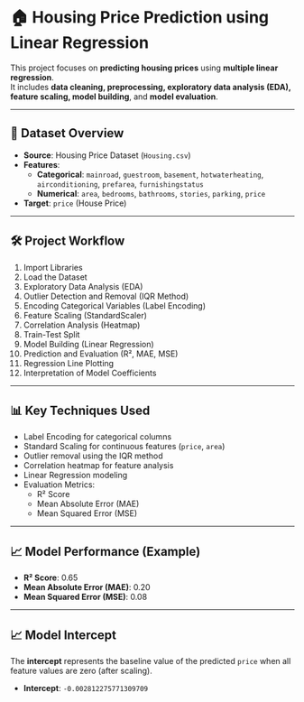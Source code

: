 # 🏠 Housing Price Prediction using Linear Regression

This project focuses on **predicting housing prices** using **multiple linear regression**.  
It includes **data cleaning, preprocessing, exploratory data analysis (EDA), feature scaling, model building**, and **model evaluation**.

---

## 📁 Dataset Overview

- **Source**: Housing Price Dataset (`Housing.csv`)
- **Features**:
  - **Categorical**: `mainroad`, `guestroom`, `basement`, `hotwaterheating`, `airconditioning`, `prefarea`, `furnishingstatus`
  - **Numerical**: `area`, `bedrooms`, `bathrooms`, `stories`, `parking`, `price`
- **Target**: `price` (House Price)

---

## 🛠️ Project Workflow

1. Import Libraries
2. Load the Dataset
3. Exploratory Data Analysis (EDA)
4. Outlier Detection and Removal (IQR Method)
5. Encoding Categorical Variables (Label Encoding)
6. Feature Scaling (StandardScaler)
7. Correlation Analysis (Heatmap)
8. Train-Test Split
9. Model Building (Linear Regression)
10. Prediction and Evaluation (R², MAE, MSE)
11. Regression Line Plotting
12. Interpretation of Model Coefficients

---

## 📊 Key Techniques Used

- Label Encoding for categorical columns
- Standard Scaling for continuous features (`price`, `area`)
- Outlier removal using the IQR method
- Correlation heatmap for feature analysis
- Linear Regression modeling
- Evaluation Metrics:
  - R² Score
  - Mean Absolute Error (MAE)
  - Mean Squared Error (MSE)

---

## 📈 Model Performance (Example)

- **R² Score**: 0.65
- **Mean Absolute Error (MAE)**: 0.20
- **Mean Squared Error (MSE)**: 0.08

---

## 📈 Model Intercept

The **intercept** represents the baseline value of the predicted `price` when all feature values are zero (after scaling).

- **Intercept**: `-0.002812275771309709`
